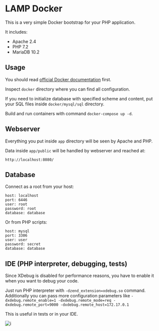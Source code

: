 # LAMP Docker

This is a very simple Docker bootstrap for your PHP application.

It includes:

* Apache 2.4
* PHP 7.2
* MariaDB 10.2

## Usage

You should read [official Docker documentation](https://docs.docker.com/) first.

Inspect `docker` directory where you can find all configuration.

If you need to initialize database with specified scheme and content,
put your SQL files inside `docker/mysql/sql` directory.

Build and run containers with command `docker-compose up -d`.

## Webserver

Everything you put inside `app` directory will be seen by Apache and PHP.

Data inside `app/public` will be handled by webserver and reached at:

```
http://localhost:8080/
```

## Database

Connect as a root from your host:

```
host: localhost
port: 6446
user: root
password: root
database: database
```

Or from PHP scripts:

```
host: mysql
port: 3306
user: user
password: secret
database: database
```

## IDE (PHP interpreter, debugging, tests)

Since XDebug is disabled for performance reasons, you have to enable
it when you want to debug your code.

Just run PHP interpreter with `-dzend_extension=xdebug.so` command.
Additionally you can pass more configuration parameters like
`-dxdebug.remote_enable=1 -dxdebug.remote_mode=req -dxdebug.remote_port=9000 -dxdebug.remote_host=172.17.0.1`

This is useful in tests or in your IDE.

![i](https://i.imgur.com/yCaRZHs.png)

